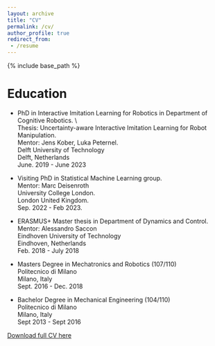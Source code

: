 ```yaml
---
layout: archive
title: "CV"
permalink: /cv/
author_profile: true
redirect_from:
 - /resume
---
```


{% include base_path %}

Education
======
*   PhD in Interactive Imitation Learning for Robotics in Department of Cognitive Robotics.  \  
    Thesis: Uncertainty-aware Interactive Imitation Learning for Robot Manipulation. \
    Mentor: Jens Kober, Luka Peternel. \
    Delft University of Technology \
    Delft, Netherlands \
    June. 2019 - June 2023 
 
 *   Visiting PhD in Statistical Machine Learning group. \
    Mentor: Marc Deisenroth \
    University College London. \
    London United Kingdom. \
    Sep. 2022 - Feb 2023.
    
*   ERASMUS+ Master thesis in Department of Dynamics and Control. Mentor: Alessandro Saccon \
    Eindhoven University of Technology \
    Eindhoven, Netherlands \
    Feb. 2018 - July 2018  
    
*   Masters Degree in Mechatronics and Robotics (107/110) \
    Politecnico di Milano \
    Milano, Italy \
    Sept. 2016 - Dec. 2018 
 
  
*   Bachelor Degree in Mechanical Engineering (104/110) \
    Politecnico di Milano \
    Milano, Italy \
    Sept 2013 - Sept 2016    
  
[Download full CV here](https://franzesegiovanni.github.io/aboutme/files/CV_Giovanni_Franzese.pdf)